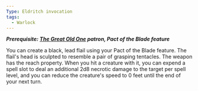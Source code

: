 ```yaml
---
Type: Eldritch invocation
tags:
  - Warlock
---
```

**_Prerequisite: [The Great Old One](http://dnd5e.wikidot.com/warlock:great-old-one) patron, Pact of the Blade feature_**

You can create a black, lead flail using your Pact of the Blade feature. The flail's head is sculpted to resemble a pair of grasping tentacles. The weapon has the reach property. When you hit a creature with it, you can expend a spell slot to deal an additional 2d8 necrotic damage to the target per spell level, and you can reduce the creature's speed to 0 feet until the end of your next turn.